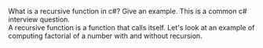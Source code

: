 What is a recursive function in c#? Give an example. This is a common c# interview question.  
A recursive function is a function that calls itself. Let's look at an example of computing factorial of a number with and without recursion.
